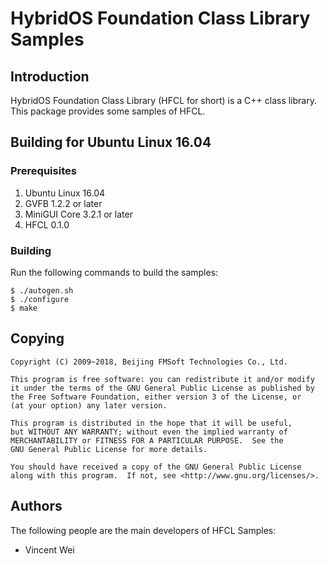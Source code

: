 # HybridOS Foundation Class Library Samples

## Introduction

HybridOS Foundation Class Library (HFCL for short) is a C++ class library.
This package provides some samples of HFCL.

## Building for Ubuntu Linux 16.04

### Prerequisites

1. Ubuntu Linux 16.04
1. GVFB 1.2.2 or later
1. MiniGUI Core 3.2.1 or later
1. HFCL 0.1.0

### Building

Run the following commands to build the samples:

    $ ./autogen.sh
    $ ./configure
    $ make

## Copying

    Copyright (C) 2009~2018, Beijing FMSoft Technologies Co., Ltd.

    This program is free software: you can redistribute it and/or modify
    it under the terms of the GNU General Public License as published by
    the Free Software Foundation, either version 3 of the License, or
    (at your option) any later version.

    This program is distributed in the hope that it will be useful,
    but WITHOUT ANY WARRANTY; without even the implied warranty of
    MERCHANTABILITY or FITNESS FOR A PARTICULAR PURPOSE.  See the
    GNU General Public License for more details.

    You should have received a copy of the GNU General Public License
    along with this program.  If not, see <http://www.gnu.org/licenses/>.

## Authors

The following people are the main developers of HFCL Samples:

* Vincent Wei

